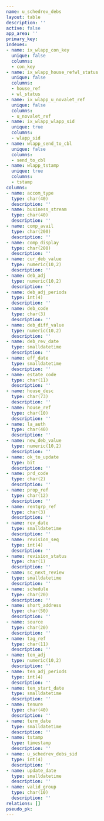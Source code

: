```yaml
---
name: u_schedrev_debs
layout: table
description: ''
active: false
app_area: ''
primary_key: 
indexes:
- name: ix_wlapp_con_key
  unique: false
  columns:
  - con_key
- name: ix_wlapp_house_refwl_status
  unique: false
  columns:
  - house_ref
  - wl_status
- name: ix_wlapp_u_novalet_ref
  unique: false
  columns:
  - u_novalet_ref
- name: ix_wlapp_wlapp_sid
  unique: true
  columns:
  - wlapp_sid
- name: wlapp_send_to_cbl
  unique: false
  columns:
  - send_to_cbl
- name: wlapp_tstamp
  unique: true
  columns:
  - tstamp
columns:
- name: accom_type
  type: char(40)
  description: ''
- name: business_stream
  type: char(40)
  description: ''
- name: comp_avail
  type: char(200)
  description: ''
- name: comp_display
  type: char(200)
  description: ''
- name: cur_deb_value
  type: numeric(10,2)
  description: ''
- name: deb_adj
  type: numeric(10,2)
  description: ''
- name: deb_adj_periods
  type: int(4)
  description: ''
- name: deb_code
  type: char(3)
  description: ''
- name: deb_diff_value
  type: numeric(10,2)
  description: ''
- name: deb_rev_date
  type: smalldatetime
  description: ''
- name: eff_date
  type: smalldatetime
  description: ''
- name: estate_code
  type: char(11)
  description: ''
- name: house_desc
  type: char(73)
  description: ''
- name: house_ref
  type: char(10)
  description: ''
- name: la_auth
  type: char(40)
  description: ''
- name: new_deb_value
  type: numeric(10,2)
  description: ''
- name: ok_to_update
  type: bit
  description: ''
- name: prd_code
  type: char(2)
  description: ''
- name: prop_ref
  type: char(12)
  description: ''
- name: rentgrp_ref
  type: char(3)
  description: ''
- name: rev_date
  type: smalldatetime
  description: ''
- name: revision_seq
  type: int(4)
  description: ''
- name: revision_status
  type: char(1)
  description: ''
- name: sc_next_review
  type: smalldatetime
  description: ''
- name: schedule
  type: char(20)
  description: ''
- name: short_address
  type: char(50)
  description: ''
- name: source
  type: char(20)
  description: ''
- name: tag_ref
  type: char(11)
  description: ''
- name: ten_adj
  type: numeric(10,2)
  description: ''
- name: ten_adj_periods
  type: int(4)
  description: ''
- name: ten_start_date
  type: smalldatetime
  description: ''
- name: tenure
  type: char(40)
  description: ''
- name: term_date
  type: smalldatetime
  description: ''
- name: tstamp
  type: timestamp
  description: ''
- name: u_schedrev_debs_sid
  type: int(4)
  description: ''
- name: update_date
  type: smalldatetime
  description: ''
- name: valid_group
  type: char(10)
  description: ''
relations: []
pseudo_pk: 
---
```


